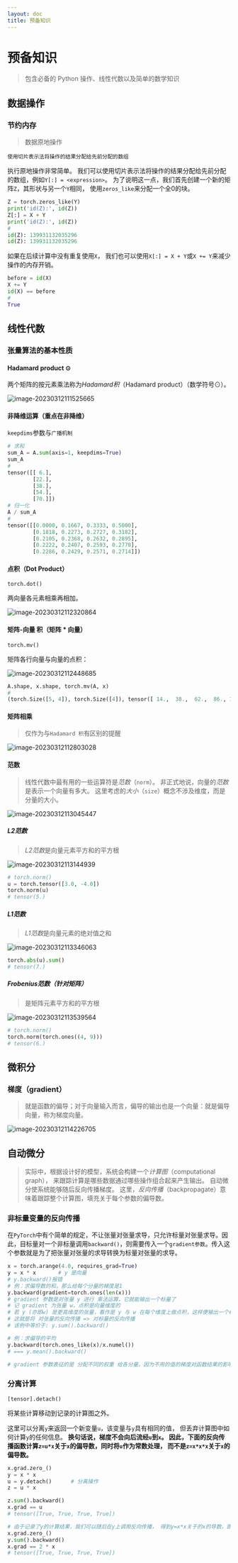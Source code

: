 ```yaml
---
layout: doc
title: 预备知识
---
```




# 预备知识

> 包含必备的 Python 操作、线性代数以及简单的数学知识

## 数据操作

### 节约内存

> 数据原地操作

``使用切片表示法将操作的结果分配给先前分配的数组``

执行原地操作非常简单。 我们可以使用切片表示法将操作的结果分配给先前分配的数组，例如`Y[:] = <expression>`。 为了说明这一点，我们首先创建一个新的矩阵`Z`，其形状与另一个`Y`相同， 使用`zeros_like`来分配一个全0的块。

```python
Z = torch.zeros_like(Y)
print('id(Z):', id(Z))
Z[:] = X + Y
print('id(Z):', id(Z))
#
id(Z): 139931132035296
id(Z): 139931132035296
```

如果在后续计算中没有重复使用`X`， 我们也可以使用`X[:] = X + Y`或`X += Y`来减少操作的内存开销。

```python
before = id(X)
X += Y
id(X) == before
#
True
```

## 线性代数

### 张量算法的基本性质

#### Hadamard product ⊙

两个矩阵的按元素乘法称为*Hadamard积*（Hadamard product）（数学符号⊙）。 

![image-20230312111525665](https://raw.githubusercontent.com/Mistsink/image-host/main/img/image-20230312111525665.png)

#### 非降维运算（重点在非降维）

``keepdims``参数与``广播机制``

```python
# 求和
sum_A = A.sum(axis=1, keepdims=True)
sum_A
#
tensor([[ 6.],
        [22.],
        [38.],
        [54.],
        [70.]])
# 归一化
A / sum_A
#
tensor([[0.0000, 0.1667, 0.3333, 0.5000],
        [0.1818, 0.2273, 0.2727, 0.3182],
        [0.2105, 0.2368, 0.2632, 0.2895],
        [0.2222, 0.2407, 0.2593, 0.2778],
        [0.2286, 0.2429, 0.2571, 0.2714]])
```

#### 点积（Dot Product）

``torch.dot()``

两向量各元素相乘再相加。

![image-20230312112320864](https://raw.githubusercontent.com/Mistsink/image-host/main/img/image-20230312112320864.png)

#### 矩阵-向量 积（矩阵 * 向量）

``torch.mv()``

矩阵各行向量与向量的点积：

![image-20230312112448685](https://raw.githubusercontent.com/Mistsink/image-host/main/img/image-20230312112448685.png)

```python
A.shape, x.shape, torch.mv(A, x)
# 
(torch.Size([5, 4]), torch.Size([4]), tensor([ 14.,  38.,  62.,  86., 110.]))
```

#### 矩阵相乘

> 仅作为与``Hadamard 积``有区别的提醒

![image-20230312112803028](https://raw.githubusercontent.com/Mistsink/image-host/main/img/image-20230312112803028.png)

#### 范数

> 线性代数中最有用的一些运算符是*范数*（``norm``）。 非正式地说，向量的*范数*是表示一个向量有多大。 这里考虑的*大小*（``size``）概念不涉及维度，而是分量的大小。

![image-20230312113045447](https://raw.githubusercontent.com/Mistsink/image-host/main/img/image-20230312113045447.png)

##### L2范数

> *L2范数*是向量元素平方和的平方根

![image-20230312113144939](https://raw.githubusercontent.com/Mistsink/image-host/main/img/image-20230312113144939.png)

```python
# torch.norm()
u = torch.tensor([3.0, -4.0])
torch.norm(u)
# tensor(5.)
```

##### L1范数

> *L1范数*是向量元素的绝对值之和

![image-20230312113346063](https://raw.githubusercontent.com/Mistsink/image-host/main/img/image-20230312113346063.png)

```python
torch.abs(u).sum()
# tensor(7.)
```

##### *Frobenius范数*（针对矩阵）

> 是矩阵元素平方和的平方根

![image-20230312113539564](https://raw.githubusercontent.com/Mistsink/image-host/main/img/image-20230312113539564.png)

```python
# torch.norm()
torch.norm(torch.ones((4, 9)))
# tensor(6.)
```

## 微积分

### 梯度（gradient）

> 就是函数的偏导；对于向量输入而言，偏导的输出也是一个向量：就是偏导向量，称为梯度向量。

![image-20230312114226705](https://raw.githubusercontent.com/Mistsink/image-host/main/img/image-20230312114226705.png)

## 自动微分

> 实际中，根据设计好的模型，系统会构建一个*计算图*（computational graph）， 来跟踪计算是哪些数据通过哪些操作组合起来产生输出。 自动微分使系统能够随后反向传播梯度。 这里，*反向传播*（backpropagate）意味着跟踪整个计算图，填充关于每个参数的偏导数。

### 非标量变量的反向传播

在``PyTorch``中有个简单的规定，不让张量对张量求导，只允许标量对张量求导。因此，目标量对一个非标量调用``backward()``，则需要传入一个``gradient参数``。传入这个参数就是为了把张量对张量的求导转换为标量对张量的求导。

```python
x = torch.arange(4.0, requires_grad=True)
y = x * x		# y 是向量
# y.backward()报错
# 例：求偏导数的和，那么给每个分量的梯度是1
y.backward(gradient=torch.ones(len(x)))
# gradient 参数是对张量 y 进行 乘法运算，它就能输出一个标量了
# 记 gradient 为张量 w，点积是向量维度的
# 若 y (亦即w) 是更高维度的张量，看作是 y 与 w 在每个维度上做点积，这样便输出一个标量了
# 这就是将 对张量的反向传播 => 对标量的反向传播
# 该例中等价于: y.sum().backward()

# 例：求偏导的平均
y.backward(torch.ones_like(x)/x.numel())
# === y.mean().backward()

# gradient 参数表征的是 分配不同的权重 给各分量。因为不用的值的梯度对函数结果的影响程度可能不同。
```

### 分离计算

``[tensor].detach()``

将某些计算移动到记录的计算图之外。

这里可以分离`y`来返回一个新变量`u`，该变量与`y`具有相同的值， 但丢弃计算图中如何计算`y`的任何信息。 **换句话说，梯度不会向后流经`u`到`x`。 因此，下面的反向传播函数计算`z=u*x`关于`x`的偏导数，同时将`u`作为常数处理， 而不是`z=x*x*x`关于`x`的偏导数。**

```python
x.grad.zero_()
y = x * x
u = y.detach()		# 分离操作
z = u * x

z.sum().backward()
x.grad == u
# tensor([True, True, True, True])

# 由于记录了y的计算结果，我们可以随后在y上调用反向传播， 得到y=x*x关于的x的导数，即2*x。
x.grad.zero_()
y.sum().backward()
x.grad == 2 * x
# tensor([True, True, True, True])
```

